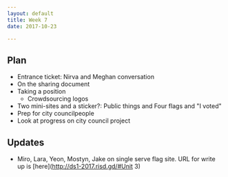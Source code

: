 ```yaml
---
layout: default
title: Week 7
date: 2017-10-23

---
```


## Plan
* Entrance ticket: Nirva and Meghan conversation
* On the sharing document
* Taking a position
  * Crowdsourcing logos
* Two mini-sites and a sticker?: Public things and Four flags and "I voted"
* Prep for city councilpeople
* Look at progress on city council project

## Updates
* Miro, Lara, Yeon, Mostyn, Jake on single serve flag site. URL for write up is [here](http://ds1-2017.risd.gd/#Unit 3)
